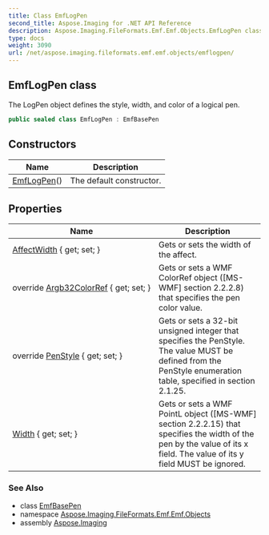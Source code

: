```yaml
---
title: Class EmfLogPen
second_title: Aspose.Imaging for .NET API Reference
description: Aspose.Imaging.FileFormats.Emf.Emf.Objects.EmfLogPen class. The LogPen object defines the style width and color of a logical pen
type: docs
weight: 3090
url: /net/aspose.imaging.fileformats.emf.emf.objects/emflogpen/
---
```

## EmfLogPen class

The LogPen object defines the style, width, and color of a logical pen.

```csharp
public sealed class EmfLogPen : EmfBasePen
```

## Constructors

| Name | Description |
| --- | --- |
| [EmfLogPen](emflogpen/)() | The default constructor. |

## Properties

| Name | Description |
| --- | --- |
| [AffectWidth](../../aspose.imaging.fileformats.emf.emf.objects/emflogpen/affectwidth/) { get; set; } | Gets or sets the width of the affect. |
| override [Argb32ColorRef](../../aspose.imaging.fileformats.emf.emf.objects/emflogpen/argb32colorref/) { get; set; } | Gets or sets a WMF ColorRef object ([MS-WMF] section 2.2.2.8) that specifies the pen color value. |
| override [PenStyle](../../aspose.imaging.fileformats.emf.emf.objects/emflogpen/penstyle/) { get; set; } | Gets or sets a 32-bit unsigned integer that specifies the PenStyle. The value MUST be defined from the PenStyle enumeration table, specified in section 2.1.25. |
| [Width](../../aspose.imaging.fileformats.emf.emf.objects/emflogpen/width/) { get; set; } | Gets or sets a WMF PointL object ([MS-WMF] section 2.2.2.15) that specifies the width of the pen by the value of its x field. The value of its y field MUST be ignored. |

### See Also

* class [EmfBasePen](../emfbasepen/)
* namespace [Aspose.Imaging.FileFormats.Emf.Emf.Objects](../../aspose.imaging.fileformats.emf.emf.objects/)
* assembly [Aspose.Imaging](../../)


